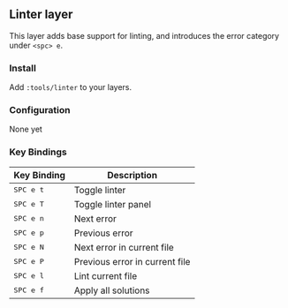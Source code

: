 ## Linter layer

This layer adds base support for linting, and introduces the error category under `<spc> e`.

### Install

Add `:tools/linter` to your layers.

### Configuration

None yet

### Key Bindings

Key Binding          | Description
---------------------|------------------
<kbd> SPC e t </kbd> | Toggle linter
<kbd> SPC e T </kbd> | Toggle linter panel
<kbd> SPC e n </kbd> | Next error
<kbd> SPC e p </kbd> | Previous error
<kbd> SPC e N </kbd> | Next error in current file
<kbd> SPC e P </kbd> | Previous error in current file
<kbd> SPC e l </kbd> | Lint current file
<kbd> SPC e f </kbd> | Apply all solutions
